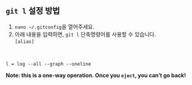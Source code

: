 ## `git l` 설정 방법

1) `nano ~/.gitconfig`을 열어주세요.
2) 아래 내용을 입력하면, `git l` 단축명령어를 사용할 수 있습니다. <br/>
`[alias]`
<br/>

`l = log --all --graph --oneline`

**Note: this is a one-way operation. Once you `eject`, you can’t go back!**

